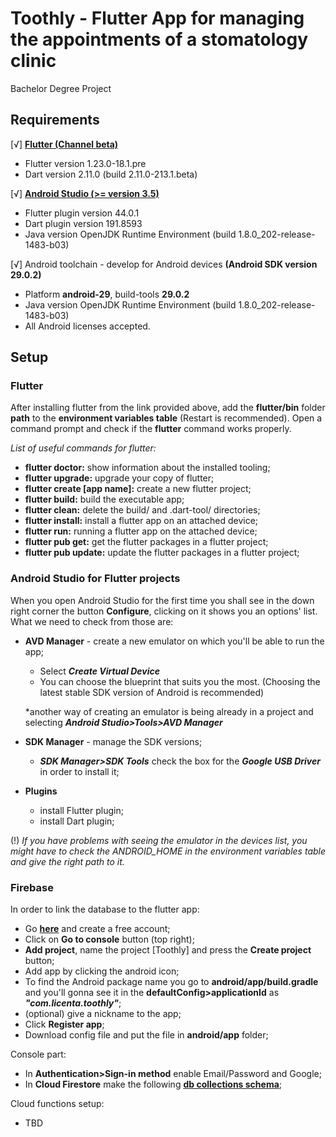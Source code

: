 # Toothly - Flutter App for managing the appointments of a stomatology clinic 
Bachelor Degree Project

## Requirements

[√] [**Flutter (Channel beta)**](https://flutter.dev/docs/get-started/install)

  * Flutter version 1.23.0-18.1.pre 
  * Dart version 2.11.0 (build 2.11.0-213.1.beta)
  
[√] [**Android Studio (>= version 3.5)**](https://developer.android.com/studio)

  * Flutter plugin version 44.0.1
  * Dart plugin version 191.8593
  * Java version OpenJDK Runtime Environment (build 1.8.0_202-release-1483-b03)
  
[√] Android toolchain - develop for Android devices **(Android SDK version 29.0.2)**

  * Platform **android-29**, build-tools **29.0.2**
  * Java version OpenJDK Runtime Environment (build 1.8.0_202-release-1483-b03)
  * All Android licenses accepted.

## Setup

 ### __Flutter__
 
   After installing flutter from the link provided above, add the __flutter/bin__ folder __path__ to the __environment variables table__ (Restart is recommended). Open a command prompt and check if the **flutter** command works properly. 
     
  _List of useful commands for flutter:_
  
  * **flutter doctor:** show information about the installed tooling;
  * **flutter upgrade:** upgrade your copy of flutter;
  * **flutter create [app name]:** create a new flutter project;
  * **flutter build:** build the executable app;
  * **flutter clean:** delete the build/ and .dart-tool/ directories;
  * **flutter install:** install a flutter app on an attached device;
  * **flutter run:** running a flutter app on the attached device;
  * **flutter pub get:** get the flutter packages in a flutter project;
  * **flutter pub update:** update the flutter packages in a flutter project; 
     
     
     
 ### __Android Studio for Flutter projects__
   
   When you open Android Studio for the first time you shall see in the down right corner the button **Configure**, clicking on it shows you an options' list. What we need to check from those are:
   
   - **AVD Manager** - create a new emulator on which you'll be able to run the app;
   
      - Select ***Create Virtual Device***
      - You can choose the blueprint that suits you the most. (Choosing the latest stable SDK version of Android is recommended)
      
      *another way of creating an emulator is being already in a project and selecting ***Android Studio>Tools>AVD Manager***
   
   - **SDK Manager** - manage the SDK versions;
   
      - ***SDK Manager>SDK Tools*** check the box for the ***Google USB Driver*** in order to install it;
   
   - **Plugins** 
   
      - install Flutter plugin;
      - install Dart plugin;
      
   (!) *If you have problems with seeing the emulator in the devices list, you might have to check the ANDROID_HOME in the environment variables table and give the right path to it.*
   
 ### __Firebase__
   
   In order to link the database to the flutter app:
   
   - Go [**here**](https://firebase.google.com) and create a free account;
   - Click on **Go to console** button (top right);
   - **Add project**, name the project [Toothly] and press the **Create project** button;
   - Add app by clicking the android icon;
   - To find the Android package name you go to **android/app/build.gradle** and you'll gonna see it in the **defaultConfig>applicationId** as ***"com.licenta.toothly"***;
   - (optional) give a nickname to the app;
   - Click **Register app**;
   - Download config file and put the file in **android/app** folder;
   
  Console part:
  
  - In **Authentication>Sign-in method** enable Email/Password and Google;
  - In **Cloud Firestore** make the following [**db collections schema**](https://github.com/maramih/toothly/blob/master/collections.png);
  
  Cloud functions setup:
  
  - TBD
  
  
